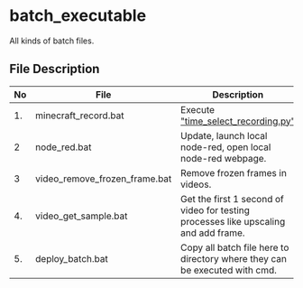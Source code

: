 # batch_executable

 All kinds of batch files.

## File Description

| No  | File                          | Description                                                                                                                        |
| --- | ----------------------------- | ---------------------------------------------------------------------------------------------------------------------------------- |
| 1.  | minecraft_record.bat          | Execute ["time_select_recording.py"](https://github.com/belongtothenight/Minecraft-Scripts/blob/main/src/Time_Select_Recording.py) |
| 2   | node_red.bat                  | Update, launch local node-red, open local node-red webpage.                                                                        |
| 3   | video_remove_frozen_frame.bat | Remove frozen frames in videos.                                                                                                    |
| 4.  | video_get_sample.bat          | Get the first 1 second of video for testing processes like upscaling and add frame.                                                |
| 5.  | deploy_batch.bat              | Copy all batch file here to directory where they can be executed with cmd.                                                         |
